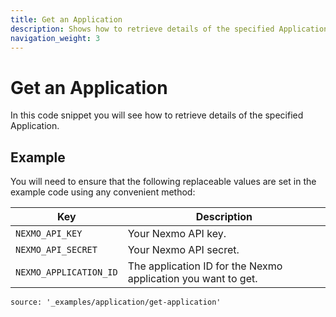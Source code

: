 ```yaml
---
title: Get an Application
description: Shows how to retrieve details of the specified Application.
navigation_weight: 3
---
```


# Get an Application

In this code snippet you will see how to retrieve details of the specified Application.

## Example

You will need to ensure that the following replaceable values are set in the example code using any convenient method:

Key | Description
-- | --
`NEXMO_API_KEY` | Your Nexmo API key.
`NEXMO_API_SECRET` | Your Nexmo API secret.
`NEXMO_APPLICATION_ID` | The application ID for the Nexmo application you want to get.

```code_snippets
source: '_examples/application/get-application'
```
